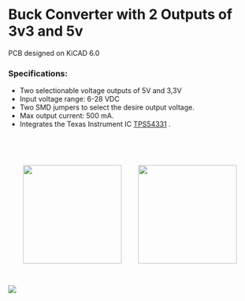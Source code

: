 # Buck Converter with 2 Outputs of 3v3 and 5v

PCB designed on KiCAD 6.0

### Specifications:
  - Two selectionable voltage outputs of 5V and 3,3V
  - Input voltage range: 6-28 VDC
  - Two SMD jumpers to select the desire output voltage.
  - Max output current: 500 mA.
  - Integrates the Texas Instrument IC [TPS54331](https://www.ti.com/lit/ds/symlink/tps54331.pdf) .
 <br>
<p>
  <img height="200"  style="padding: 30px;" src="https://github.com/darioGg3/Buck_Converter/blob/main/img/Front.png">

  <img height="200"  src="https://github.com/darioGg3/Buck_Converter/blob/main/img/Back.png">
</p>

<p>
  <img  src="https://github.com/darioGg3/Buck_Converter/blob/main/img/Schematic_img.png">
</p>




